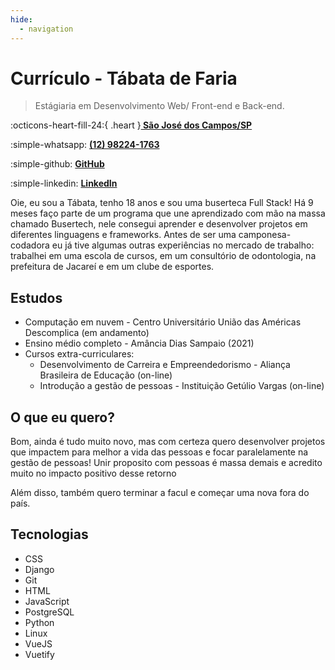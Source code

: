 ```yaml
---
hide:
  - navigation
---
```

# **Currículo - Tábata de Faria** 
> Estágiaria em Desenvolvimento Web/ Front-end e Back-end. 
 
:octicons-heart-fill-24:{ .heart }**[ São José dos Campos/SP](https://www.google.com.br/maps/place/S%C3%A3o+Jos%C3%A9+dos+Campos,+SP/@-23.1894908,-45.9330526,12z/data=!3m1!4b1!4m5!3m4!1s0x94cc4bb3858cc2e7:0xba25a33168f8c1!8m2!3d-23.2198396!4d-45.8915658)** 

:simple-whatsapp: **[ (12) 98224-1763 ](https://wa.me/5512982241763)** 

:simple-github: **[GitHub](https://github.com/tabataf)** 

:simple-linkedin: **[LinkedIn](https://www.linkedin.com/in/t%C3%A1bata-de-faria//)** 

Oie, eu sou a Tábata, tenho 18 anos e sou uma buserteca Full Stack! Há 9 meses faço parte de um programa que une aprendizado com mão na massa chamado Busertech, nele consegui aprender e desenvolver projetos em diferentes linguagens e frameworks.
Antes de ser uma camponesa-codadora eu já tive algumas outras experiências no mercado de trabalho: trabalhei em uma escola de cursos, em um consultório de odontologia, na prefeitura de Jacareí e em um clube de esportes.

## Estudos

* Computação em nuvem - Centro Universitário União das Américas Descomplica (em andamento)
* Ensino médio completo - Amância Dias Sampaio (2021)
* Cursos extra-curriculares:
    * Desenvolvimento de Carreira e Empreendedorismo - Aliança Brasileira de Educação (on-line)
    * Introdução a gestão de pessoas - Instituição Getúlio Vargas (on-line)

## O que eu quero?

Bom, ainda é tudo muito novo, mas com certeza quero desenvolver projetos que impactem para melhor a vida das pessoas e focar paralelamente na gestão de pessoas! Unir proposito com pessoas é massa demais e acredito muito no impacto positivo desse retorno

Além disso, também quero terminar a facul e começar uma nova fora do país.
## Tecnologias
* CSS
* Django
* Git
* HTML
* JavaScript
* PostgreSQL
* Python
* Linux
* VueJS
* Vuetify



